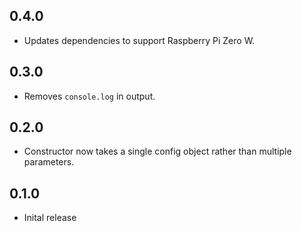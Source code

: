 ## 0.4.0

- Updates dependencies to support Raspberry Pi Zero W.

## 0.3.0

- Removes `console.log` in output.

## 0.2.0

- Constructor now takes a single config object rather than multiple parameters.

## 0.1.0

- Inital release
